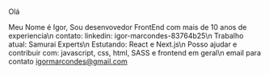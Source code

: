 Olá

Meu Nome é Igor, Sou desenvovedor FrontEnd com mais de 10 anos de experiencia\n
contato: linkedin: igor-marcondes-83764b25\n
Trabalho atual: Samurai Experts\n
Estutando: React e Next.js\n
Posso ajudar e contribuir com: javascript, css, html, SASS e frontend em geral\n
email para contato igormarcondes@gmail.com



<!--
**igormarcondes/igormarcondes** is a ✨ _special_ ✨ repository because its `README.md` (this file) appears on your GitHub profile.

Here are some ideas to get you started:

- 🔭 I’m currently working on ...
- 🌱 I’m currently learning ...
- 👯 I’m looking to collaborate on ...
- 🤔 I’m looking for help with ...
- 💬 Ask me about ...
- 📫 How to reach me: ...
- 😄 Pronouns: ...
- ⚡ Fun fact: ...
-->

